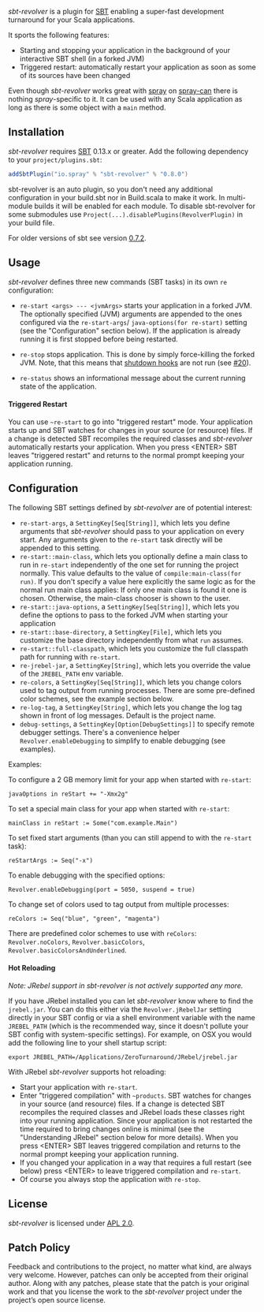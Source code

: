 _sbt-revolver_ is a plugin for [SBT] enabling a super-fast development turnaround for your Scala applications.

It sports the following features:

* Starting and stopping your application in the background of your interactive SBT shell (in a forked JVM)
* Triggered restart: automatically restart your application as soon as some of its sources have been changed

Even though _sbt-revolver_ works great with [spray] on [spray-can] there is nothing _spray_-specific to it. It can
be used with any Scala application as long as there is some object with a `main` method.


## Installation

_sbt-revolver_ requires [SBT] 0.13.x or greater. Add the following dependency to your `project/plugins.sbt`:

```scala
addSbtPlugin("io.spray" % "sbt-revolver" % "0.8.0")
```

sbt-revolver is an auto plugin, so you don't need any additional configuration in your build.sbt nor in Build.scala
to make it work. In multi-module builds it will be enabled for each module. To disable sbt-revolver for some submodules use `Project(...).disablePlugins(RevolverPlugin)` in your build file.

For older versions of sbt see version [0.7.2](https://github.com/spray/sbt-revolver/tree/571ca53a5a2d93764774bb87cd96dad0ad0547b3).

## Usage

_sbt-revolver_ defines three new commands (SBT tasks) in its own `re` configuration:

* `re-start <args> --- <jvmArgs>` starts your application in a forked JVM.
  The optionally specified (JVM) arguments are appended to the ones configured via the `re-start-args`/
  `java-options(for re-start)` setting (see the "Configuration" section below). If the application is already running it
  is first stopped before being restarted.

* `re-stop` stops application.
  This is done by simply force-killing the forked JVM. Note, that this means that [shutdown hooks] are not run (see
  [#20](https://github.com/spray/sbt-revolver/issues/20)).

* `re-status` shows an informational message about the current running state of the application.

#### Triggered Restart

You can use `~re-start` to go into "triggered restart" mode. Your application starts up and SBT watches for changes in
your source (or resource) files. If a change is detected SBT recompiles the required classes and _sbt-revolver_
automatically restarts your application.
When you press &lt;ENTER&gt; SBT leaves "triggered restart" and returns to the normal prompt keeping your application running.

## Configuration

The following SBT settings defined by _sbt-revolver_ are of potential interest:

* `re-start-args`, a `SettingKey[Seq[String]]`, which lets you define arguments that _sbt-revolver_ should pass to your
  application on every start. Any arguments given to the `re-start` task directly will be appended to this setting.
* `re-start::main-class`, which lets you optionally define a main class to run in `re-start` independently of the
  one set for running the project normally. This value defaults to the value of `compile:main-class(for run)`. If you
  don't specify a value here explicitly the same logic as for the normal run main class applies: If only one main class
  is found it one is chosen. Otherwise, the main-class chooser is shown to the user.
* `re-start::java-options`, a `SettingKey[Seq[String]]`, which lets you define the options to pass to the forked JVM
  when starting your application
* `re-start::base-directory`, a `SettingKey[File]`, which lets you customize the base directory independently from
  what `run` assumes.
* `re-start::full-classpath`, which lets you customize the full classpath path for running with `re-start`.
* `re-jrebel-jar`, a `SettingKey[String]`, which lets you override the value of the `JREBEL_PATH` env variable.
* `re-colors`, a `SettingKey[Seq[String]]`, which lets you change colors used to tag output from running processes.
  There are some pre-defined color schemes, see the example section below.
* `re-log-tag`, a `SettingKey[String]`, which lets you change the log tag shown in front of log messages. Default is the
  project name.
* `debug-settings`, a `SettingKey[Option[DebugSettings]]` to specify remote debugger settings. There's a convenience
  helper `Revolver.enableDebugging` to simplify to enable debugging (see examples).

Examples:

To configure a 2 GB memory limit for your app when started with `re-start`:

    javaOptions in reStart += "-Xmx2g"

To set a special main class for your app when started with `re-start`:

    mainClass in reStart := Some("com.example.Main")

To set fixed start arguments (than you can still append to with the `re-start` task):

    reStartArgs := Seq("-x")

To enable debugging with the specified options:

    Revolver.enableDebugging(port = 5050, suspend = true)

To change set of colors used to tag output from multiple processes:

    reColors := Seq("blue", "green", "magenta")

There are predefined color schemes to use with `reColors`: `Revolver.noColors`, `Revolver.basicColors`,
`Revolver.basicColorsAndUnderlined`.

#### Hot Reloading

*Note: JRebel support in sbt-revolver is not actively supported any more.*

If you have JRebel installed you can let _sbt-revolver_ know where to find the `jrebel.jar`. You can do this
either via the `Revolver.jRebelJar` setting directly in your SBT config or via a shell environment variable with the
name `JREBEL_PATH` (which is the recommended way, since it doesn't pollute your SBT config with system-specific settings).
For example, on OSX you would add the following line to your shell startup script:

    export JREBEL_PATH=/Applications/ZeroTurnaround/JRebel/jrebel.jar

With JRebel _sbt-revolver_ supports hot reloading:

* Start your application with `re-start`.
* Enter "triggered compilation" with `~products`. SBT watches for changes in your source (and resource) files.
  If a change is detected SBT recompiles the required classes and JRebel loads these classes right into your running
  application. Since your application is not restarted the time required to bring changes online is minimal (see
  the "Understanding JRebel" section below for more details). When you press &lt;ENTER&gt; SBT leaves triggered compilation
  and returns to the normal prompt keeping your application running.
* If you changed your application in a way that requires a full restart (see below) press &lt;ENTER&gt; to leave
  triggered compilation and `re-start`.
* Of course you always stop the application with `re-stop`.

## License

_sbt-revolver_ is licensed under [APL 2.0].


## Patch Policy

Feedback and contributions to the project, no matter what kind, are always very welcome.
However, patches can only be accepted from their original author.
Along with any patches, please state that the patch is your original work and that you license the work to the
_sbt-revolver_ project under the project’s open source license.


  [SBT]: https://github.com/harrah/xsbt/wiki
  [JRebel]: http://zeroturnaround.com/software/jrebel/
  [xsbt-web-plugin]: https://github.com/aolshevskiy/xsbt-web-plugin
  [spray]: http://spray.io
  [spray-can]: https://github.com/spray/spray-can
  [shutdown hooks]: http://docs.oracle.com/javase/6/docs/api/java/lang/Runtime.html#addShutdownHook(java.lang.Thread)
  [JRebel FAQ]: http://zeroturnaround.com/software/jrebel/learn/faq/
  [APL 2.0]: http://www.apache.org/licenses/LICENSE-2.0
